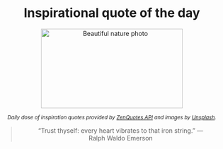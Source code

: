 
<div align="center">

# Inspirational quote of the day

<img src="./data/photo.jpeg" alt="Beautiful nature photo" width="320" height="180">

<sub><i>Daily dose of inspiration quotes provided by [ZenQuotes API](https://zenquotes.io/) and images by [Unsplash](https://unsplash.com/).</i></sub>


<blockquote>&ldquo;Trust thyself: every heart vibrates to that iron string.&rdquo; &mdash; <footer>Ralph Waldo Emerson</footer></blockquote>

</div>
